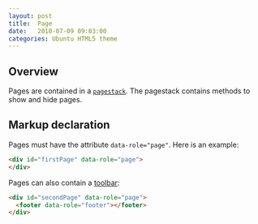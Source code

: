 ```yaml
---
layout: post
title:  Page
date:   2010-07-09 09:03:00
categories: Ubuntu HTML5 theme
---
```

<h2>Overview</h2>

Pages are contained in a <a href="https://daniel-beck.org/ubuntu-html5-theme/widgets/pagestack/"><code>pagestack</code></a>. The pagestack contains methods to show and hide pages.

<h2>Markup declaration</h2>

Pages must have the attribute <code>data-role="page"</code>. Here is an example:

```html
<div id="firstPage" data-role="page">
</div>
```


Pages can also contain a <a href="http://daniel-beck.org/ubuntu-html5-theme/widgets/toolbar/">toolbar</a>:
```html
<div id="secondPage" data-role="page">
  <footer data-role="footer"></footer>
</div>
```
